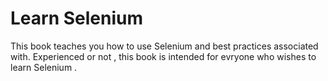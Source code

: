 Learn Selenium
===============

This book teaches you how to use Selenium and best practices associated with. Experienced or not , this book is intended for evryone who wishes to learn Selenium .



